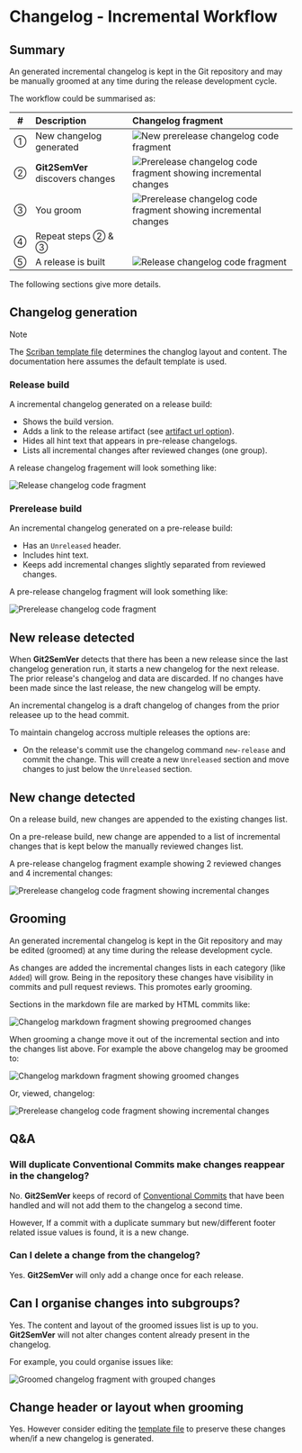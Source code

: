 ﻿---
uid: changelog-workflow-incremental
---

# Changelog - Incremental Workflow

## Summary

An generated incremental changelog is kept in the Git repository and may be manually groomed at any time
during the release development cycle.

The workflow could be summarised as:

| #       | Description                       | Changelog fragment    |
|  :--:   | :--                               | :-- |
| &#9312; | New changelog generated           | ![New prerelease changelog code fragment](../../../Images/changelog_draft_frag_02_700x375.png) |
| &#9313; | **Git2SemVer** discovers changes  | ![Prerelease changelog code fragment showing incremental changes](../../../Images/changelog_draft_frag_inc_changes_01_700x213.png) |
| &#9314; | You groom                         | ![Prerelease changelog code fragment showing incremental changes](../../../Images/changelog_draft_frag_groomed_changes_01_700x150.png) |
| &#9315; | Repeat steps &#9313; & &#9314;   ||
| &#9316; | A release is built                | ![Release changelog code fragment](../../../Images/changelog_rel_frag_02_700x324.png) |

The following sections give more details.

## Changelog generation

> [!NOTE]
> The [Scriban template file](xref:changelog-templating) determines the changlog layout and content.
> The documentation here assumes the default template is used.

### Release build

A incremental changelog generated on a release build:

* Shows the build version.
* Adds a link to the release artifact (see [artifact url option](xref:git2semver-tool-commands)).
* Hides all hint text that appears in pre-release changelogs.
* Lists all incremental changes after reviewed changes (one group).

A release changelog fragement will look something like:

![Release changelog code fragment](../../../Images/changelog_rel_frag_02_700x324.png)


### Prerelease build

An incremental changelog generated on a pre-release build:

* Has an `Unreleased` header.
* Includes hint text.
* Keeps add incremental changes slightly separated from reviewed changes.

A pre-release changelog fragment will look something like:

![Prerelease changelog code fragment](../../../Images/changelog_draft_frag_01_700x466.png)


## New release detected

When **Git2SemVer** detects that there has been a new release since the last changelog generation run,
it starts a new changelog for the next release. The prior release's changelog and data are discarded.
If no changes have been made since the last release, the new changelog will be empty.

An incremental changelog is a draft changelog of changes from the prior releasee up to the head commit.

To maintain changelog accross multiple releases the options are:

* On the release's commit use the changelog command `new-release` and commit the change. 
This will create a new `Unreleased` section and move changes to just below the `Unreleased` section.

## New change detected

On a release build, new changes are appended to the existing changes list.

On a pre-release build, new change are appended to a list of incremental changes that is kept below
the manually reviewed changes list.

A pre-release changelog fragment example showing 2 reviewed changes and 4 incremental changes:

![Prerelease changelog code fragment showing incremental changes](../../../Images/changelog_draft_frag_inc_changes_01_700x213.png)


## Grooming

An generated incremental changelog is kept in the Git repository and may be edited (groomed) at any time
during the release development cycle.

As changes are added the incremental changes lists in each category (like `Added`) will grow.
Being in the repository these changes have visibility in commits and pull request reviews.
This promotes early grooming.

Sections in the markdown file are marked by HTML commits like:

![Changelog markdown fragment showing pregroomed changes](../../../Images/changelog_md_changes_pregroomed_01_700x281.png)

When grooming a change move it out of the incremental section and into the changes list above.
For example the above changelog may be groomed to:

![Changelog markdown fragment showing groomed changes](../../../Images/changelog_md_changes_groomed_01_700x224.png)

Or, viewed, changelog:

![Prerelease changelog code fragment showing incremental changes](../../../Images/changelog_draft_frag_groomed_changes_01_700x150.png)

## Q&A

### Will duplicate Conventional Commits make changes reappear in the changelog?

No. **Git2SemVer** keeps of record of [Conventional Commits](https://www.conventionalcommits.org/en/v1.0.0/) that have been handled
and will not add them to the changelog a second time.

However, If a commit with a duplicate summary but new/different footer related issue
values is found, it is a new change.

### Can I delete a change from the changelog?

Yes. **Git2SemVer** will only add a change once for each release.

## Can I organise changes into subgroups?

Yes. The content and layout of the groomed issues list is up to you.
**Git2SemVer** will not alter changes content already present in the changelog.

For example, you could organise issues like:

![Groomed changelog fragment with grouped changes](../../../Images/changelog_groomed_frag_02_700x161.png)

## Change header or layout when grooming

Yes. However consider editing the [template file](xref:changelog-templating) to preserve these changes when/if a new changelog is generated.
